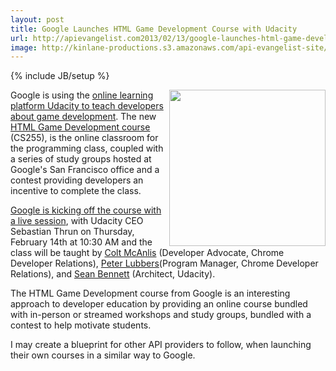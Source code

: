 ```yaml
---
layout: post
title: Google Launches HTML Game Development Course with Udacity
url: http://apievangelist.com2013/02/13/google-launches-html-game-development-course-with-udacity/
image: http://kinlane-productions.s3.amazonaws.com/api-evangelist-site/blog/google-html-developer-udacity-class.png
---
```

{% include JB/setup %}<p>
     <img src="https://s3.amazonaws.com/kinlane-productions/api-evangelist/google/google-html-developer-udacity-class.png"  width="250" align="right" />
</p>
<p>
     Google is using the <a href="http://googledevelopers.blogspot.com/2013/02/udacity-html5-game-development-course.html">online learning platform Udacity to teach developers about game development</a>. The new <a href="https://www.udacity.com/course/cs255">HTML Game Development course</a> (CS255), is the online classroom for the programming class, coupled with a series of study groups hosted at Google's San Francisco office and a contest providing developers an incentive to complete the class.
</p>
<p>
     <a href="https://developers.google.com/live/">Google is kicking off the course with a live session</a>, with Udacity CEO Sebastian Thrun on Thursday, February 14th at 10:30 AM and the class will be taught by <a href="https://plus.google.com/u/0/105062545746290691206/posts">Colt McAnlis</a> (Developer Advocate, Chrome Developer Relations), <a href="https://plus.google.com/u/0/105062545746290691206/posts">Peter Lubbers</a>(Program Manager, Chrome Developer Relations), and <a href="https://plus.google.com/u/0/105495497383489174073/posts">Sean Bennett</a> (Architect, Udacity).
</p>
<p>
     The HTML Game Development course from Google is an interesting approach to developer education by providing an online course bundled with in-person or streamed workshops and study groups, bundled with a contest to help motivate students.
</p>
<p>
     I may create a blueprint for other API providers to follow, when launching their own courses in a similar way to Google.
</p>
